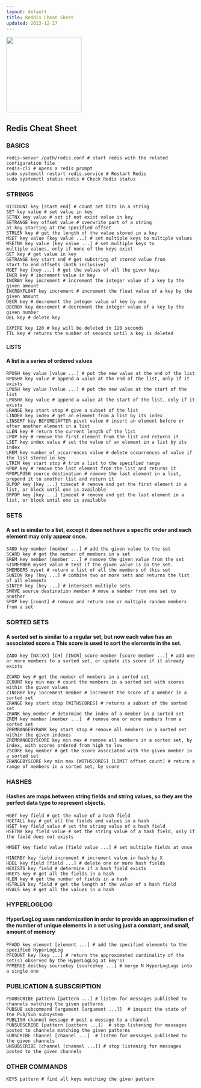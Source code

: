 ```yaml
---
layout: default
title: Reddis Cheat Sheet
updated: 2023-12-27
---
```


<img src="https://cdn.worldvectorlogo.com/logos/redis.svg" width="200" height="200" />

## Redis Cheat Sheet

### BASICS

```redis
redis-server /path/redis.conf # start redis with the related configuration file
redis-cli # opens a redis prompt
sudo systemctl restart redis.service # Restart Redis
sudo systemctl status redis # Check Redis status
```

### STRINGS

```APPEND key value # append a value to a key
BITCOUNT key [start end] # count set bits in a string
SET key value # set value in key
SETNX key value # set if not exist value in key
SETRANGE key offset value # overwrite part of a string
at key starting at the specified offset
STRLEN key # get the length of the value stored in a key
MSET key value [key value ...] # set multiple keys to multiple values
MSETNX key value [key value ...] # set multiple keys to
multiple values, only if none of the keys exist
GET key # get value in key
GETRANGE key start end # get substring of stored value from
start to end offsets (both inclusive)
MGET key [key ...] # get the values of all the given keys
INCR key # increment value in key
INCRBY key increment # increment the integer value of a key by the given amount
INCRBYFLOAT key increment # increment the float value of a key by the given amount
DECR key # decrement the integer value of key by one
DECRBY key decrement # decrement the integer value of a key by the given number
DEL key # delete key

EXPIRE key 120 # key will be deleted in 120 seconds
TTL key # returns the number of seconds until a key is deleted
```

#### LISTS

#### A list is a series of ordered values

```
RPUSH key value [value ...] # put the new value at the end of the list
RPUSHX key value # append a value at the end of the list, only if it exists
LPUSH key value [value ...] # put the new value at the start of the list
LPUSHX key value # append a value at the start of the list, only if it exists
LRANGE key start stop # give a subset of the list
LINDEX key index # get an element from a list by its index
LINSERT key BEFORE|AFTER pivot value # insert an element before or after another element in a list
LLEN key # return the current length of the list
LPOP key # remove the first element from the list and returns it
LSET key index value # set the value of an element in a list by its index
LREM key number_of_occurrences value # delete occurrences of value if the list stored in key
LTRIM key start stop # trim a list to the specified range
RPOP key # remove the last element from the list and returns it
RPOPLPUSH source destination # remove the last element in a list, prepend it to another list and return it
BLPOP key [key ...] timeout # remove and get the first element in a list, or block until one is available
BRPOP key [key ...] timeout # remove and get the last element in a list, or block until one is available
```

### SETS

#### A set is similar to a list, except it does not have a specific order and each element may only appear once.

```
SADD key member [member ...] # add the given value to the set
SCARD key # get the number of members in a set
SREM key member [member ...] # remove the given value from the set
SISMEMBER myset value # test if the given value is in the set.
SMEMBERS myset # return a list of all the members of this set
SUNION key [key ...] # combine two or more sets and returns the list of all elements
SINTER key [key ...] # intersect multiple sets
SMOVE source destination member # move a member from one set to another
SPOP key [count] # remove and return one or multiple random members from a set
```

### SORTED SETS

#### A sorted set is similar to a regular set, but now each value has an associated score.s This score is used to sort the elements in the set.

```
ZADD key [NX|XX] [CH] [INCR] score member [score member ...] # add one or more members to a sorted set, or update its score if it already exists

ZCARD key # get the number of members in a sorted set
ZCOUNT key min max # count the members in a sorted set with scores within the given values
ZINCRBY key increment member # increment the score of a member in a sorted set
ZRANGE key start stop [WITHSCORES] # returns a subset of the sorted set
ZRANK key member # determine the index of a member in a sorted set
ZREM key member [member ...]  # remove one or more members from a sorted set
ZREMRANGEBYRANK key start stop # remove all members in a sorted set within the given indexes
ZREMRANGEBYSCORE key min max # remove all members in a sorted set, by index, with scores ordered from high to low
ZSCORE key member # get the score associated with the given mmeber in a sorted set
ZRANGEBYSCORE key min max [WITHSCORES] [LIMIT offset count] # return a range of members in a sorted set, by score
```

### HASHES

#### Hashes are maps between string fields and string values, so they are the perfect data type to represent objects.

```
HGET key field # get the value of a hash field
HGETALL key # get all the fields and values in a hash
HSET key field value # set the string value of a hash field
HSETNX key field value # set the string value of a hash field, only if the field does not exists

HMSET key field value [field value ...] # set multiple fields at once

HINCRBY key field increment # increment value in hash by X
HDEL key field [field ...] # delete one or more hash fields
HEXISTS key field # determine if a hash field exists
HKEYS key # get all the fields in a hash
HLEN key # get the number of fields in a hash
HSTRLEN key field # get the length of the value of a hash field
HVALS key # get all the values in a hash
```

### HYPERLOGLOG

#### HyperLogLog uses randomization in order to provide an approximation of the number of unique elements in a set using just a constant, and small, amount of memory

```
PFADD key element [element ...] # add the specified elements to the specified HyperLogLog
PFCOUNT key [key ...] # return the approximated cardinality of the set(s) observed by the HyperLogLog at key's)
PFMERGE destkey sourcekey [sourcekey ...] # merge N HyperLogLogs into a single one
```

### PUBLICATION & SUBSCRIPTION

```
PSUBSCRIBE pattern [pattern ...] # listen for messages published to channels matching the given patterns
PUBSUB subcommand [argument [argument ...]]  # inspect the state of the Pub/Sub subsystem
PUBLISH channel message # post a message to a channel
PUNSUBSCRIBE [pattern [pattern ...]]  # stop listening for messages posted to channels matching the given patterns
SUBSCRIBE channel [channel ...]  # listen for messages published to the given channels
UNSUBSCRIBE [channel [channel ...]] # stop listening for messages posted to the given channels
```

### OTHER COMMANDS

    KEYS pattern # find all keys matching the given pattern
